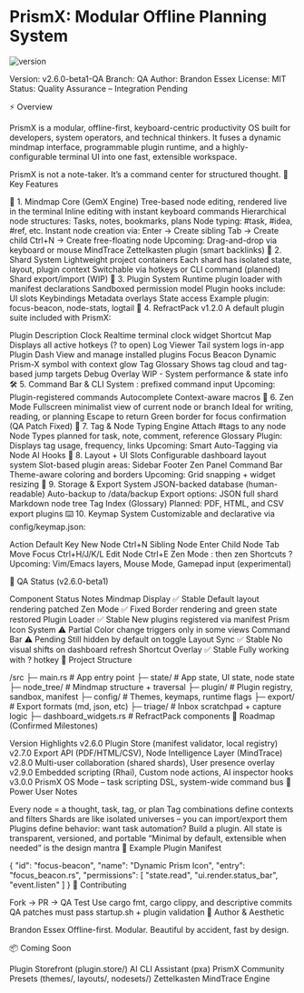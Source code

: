 # PrismX: Modular Offline Planning System
![version](https://img.shields.io/badge/version-v2.6.0--QA--final-blue)

Version: v2.6.0-beta1-QA
Branch: QA
Author: Brandon Essex
License: MIT
Status: Quality Assurance – Integration Pending

⚡ Overview

PrismX is a modular, offline-first, keyboard-centric productivity OS built for developers, system operators, and technical thinkers. It fuses a dynamic mindmap interface, programmable plugin runtime, and a highly-configurable terminal UI into one fast, extensible workspace.

PrismX is not a note-taker. It’s a command center for structured thought.
🚀 Key Features

🧠 1. Mindmap Core (GemX Engine)
Tree-based node editing, rendered live in the terminal
Inline editing with instant keyboard commands
Hierarchical node structures: Tasks, notes, bookmarks, plans
Node typing: #task, #idea, #ref, etc.
Instant node creation via:
Enter → Create sibling
Tab → Create child
Ctrl+N → Create free-floating node
Upcoming:
Drag-and-drop via keyboard or mouse
MindTrace Zettelkasten plugin (smart backlinks)
🧭 2. Shard System
Lightweight project containers
Each shard has isolated state, layout, plugin context
Switchable via hotkeys or CLI command (planned)
Shard export/import (WIP)
🧰 3. Plugin System
Runtime plugin loader with manifest declarations
Sandboxed permission model
Plugin hooks include:
UI slots
Keybindings
Metadata overlays
State access
Example plugin: focus-beacon, node-stats, logtail
💎 4. RefractPack v1.2.0
A default plugin suite included with PrismX:

Plugin  Description
Clock Realtime terminal clock widget
Shortcut Map  Displays all active hotkeys (? to open)
Log Viewer  Tail system logs in-app
Plugin Dash View and manage installed plugins
Focus Beacon  Dynamic Prism-X symbol with context glow
Tag Glossary  Shows tag cloud and tag-based jump targets
Debug Overlay WIP - System performance & state info
🛠 5. Command Bar & CLI System
: prefixed command input
Upcoming:
Plugin-registered commands
Autocomplete
Context-aware macros
🎯 6. Zen Mode
Fullscreen minimalist view of current node or branch
Ideal for writing, reading, or planning
Escape to return
Green border for focus confirmation (QA Patch Fixed)
🧩 7. Tag & Node Typing Engine
Attach #tags to any node
Node Types planned for task, note, comment, reference
Glossary Plugin: Displays tag usage, frequency, links
Upcoming: Smart Auto-Tagging via Node AI Hooks
🧱 8. Layout + UI Slots
Configurable dashboard layout system
Slot-based plugin areas:
Sidebar
Footer
Zen Panel
Command Bar
Theme-aware coloring and borders
Upcoming: Grid snapping + widget resizing
🧾 9. Storage & Export System
JSON-backed database (human-readable)
Auto-backup to /data/backup
Export options:
JSON full shard
Markdown node tree
Tag Index (Glossary)
Planned:
PDF, HTML, and CSV export plugins
⌨️ 10. Keymap System
Customizable and declarative via config/keymap.json:

Action  Default Key
New Node  Ctrl+N
Sibling Node  Enter
Child Node  Tab
Move Focus  Ctrl+H/J/K/L
Edit Node Ctrl+E
Zen Mode  : then zen
Shortcuts ?
Upcoming: Vim/Emacs layers, Mouse Mode, Gamepad input (experimental)

🧪 QA Status (v2.6.0-beta1)

Component Status  Notes
Mindmap Display ✅ Stable  Default layout rendering patched
Zen Mode  ✅ Fixed Border rendering and green state restored
Plugin Loader ✅ Stable  New plugins registered via manifest
Prism Icon System ⚠️ Partial  Color change triggers only in some views
Command Bar ⚠️ Pending  Still hidden by default on toggle
Layout Sync ✅ Stable  No visual shifts on dashboard refresh
Shortcut Overlay  ✅ Stable  Fully working with ? hotkey
📁 Project Structure

/src
 ├─ main.rs              # App entry point
 ├─ state/               # App state, UI state, node state
 ├─ node_tree/           # Mindmap structure + traversal
 ├─ plugin/              # Plugin registry, sandbox, manifest
 ├─ config/              # Themes, keymaps, runtime flags
 ├─ export/              # Export formats (md, json, etc)
 ├─ triage/              # Inbox scratchpad + capture logic
 ├─ dashboard_widgets.rs # RefractPack components
📌 Roadmap (Confirmed Milestones)

Version Highlights
v2.6.0  Plugin Store (manifest validator, local registry)
v2.7.0  Export API (PDF/HTML/CSV), Node Intelligence Layer (MindTrace)
v2.8.0  Multi-user collaboration (shared shards), User presence overlay
v2.9.0  Embedded scripting (Rhai), Custom node actions, AI inspector hooks
v3.0.0  PrismX OS Mode – task scripting DSL, system-wide command bus
🧠 Power User Notes

Every node = a thought, task, tag, or plan
Tag combinations define contexts and filters
Shards are like isolated universes – you can import/export them
Plugins define behavior: want task automation? Build a plugin.
All state is transparent, versioned, and portable
“Minimal by default, extensible when needed” is the design mantra
🔧 Example Plugin Manifest

{
  "id": "focus-beacon",
  "name": "Dynamic Prism Icon",
  "entry": "focus_beacon.rs",
  "permissions": [
    "state.read",
    "ui.render.status_bar",
    "event.listen"
  ]
}
🤝 Contributing

Fork → PR → QA Test
Use cargo fmt, cargo clippy, and descriptive commits
QA patches must pass startup.sh + plugin validation
👤 Author & Aesthetic

Brandon Essex
Offline-first. Modular. Beautiful by accident, fast by design.

📦 Coming Soon

Plugin Storefront (plugin.store/)
AI CLI Assistant (pxa)
PrismX Community Presets (themes/, layouts/, nodesets/)
Zettelkasten MindTrace Engine
